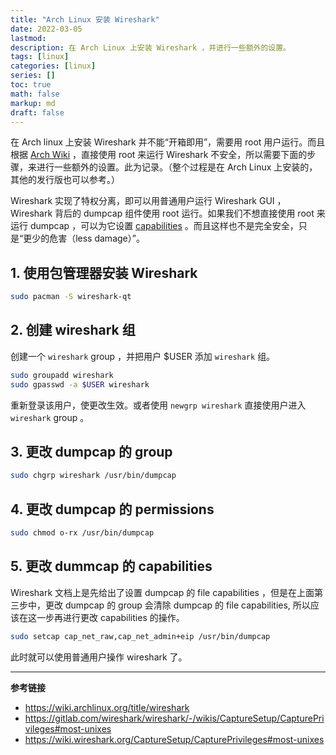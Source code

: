 ```yaml
---
title: "Arch Linux 安装 Wireshark"
date: 2022-03-05
lastmod:
description: 在 Arch Linux 上安装 Wireshark ，并进行一些额外的设置。
tags: [linux]
categories: [linux]
series: []
toc: true
math: false
markup: md
draft: false
---
```


在 Arch linux 上安装 Wireshark 并不能“开箱即用”，需要用 root 用户运行。而且根据 [Arch Wiki](https://wiki.archlinux.org/title/wireshark) ，直接使用 root 来运行 Wireshark 不安全，所以需要下面的步骤，来进行一些额外的设置。此为记录。（整个过程是在 Arch Linux 上安装的，其他的发行版也可以参考。）

Wireshark 实现了特权分离，即可以用普通用户运行 Wireshark GUI ，Wireshark 背后的 dumpcap 组件使用 root 运行。如果我们不想直接使用 root 来运行 dumpcap ，可以为它设置 [capabilities](https://wiki.archlinux.org/title/Capabilities) 。而且这样也不是完全安全，只是“更少的危害（less damage）”。

## 1. 使用包管理器安装 Wireshark

```bash
sudo pacman -S wireshark-qt
```

## 2. 创建 wireshark 组

创建一个 `wireshark` group ，并把用户 $USER 添加 `wireshark` 组。

```bash
sudo groupadd wireshark
sudo gpasswd -a $USER wireshark
```

重新登录该用户，使更改生效。或者使用 `newgrp wireshark` 直接使用户进入 `wireshark`  group 。

## 3. 更改 dumpcap 的 group

```bash
sudo chgrp wireshark /usr/bin/dumpcap
```

## 4. 更改 dumpcap 的 permissions

```bash
sudo chmod o-rx /usr/bin/dumpcap
```

## 5. 更改 dummcap 的 capabilities

Wireshark 文档上是先给出了设置 dumpcap 的 file capabilities ，但是在上面第三步中，更改 dumpcap 的 group 会清除 dumpcap 的 file capabilities, 所以应该在这一步再进行更改 capabilities 的操作。

```bash
sudo setcap cap_net_raw,cap_net_admin+eip /usr/bin/dumpcap
```

此时就可以使用普通用户操作 wireshark 了。

---

**参考链接**

- https://wiki.archlinux.org/title/wireshark
- https://gitlab.com/wireshark/wireshark/-/wikis/CaptureSetup/CapturePrivileges#most-unixes
- https://wiki.wireshark.org/CaptureSetup/CapturePrivileges#most-unixes
